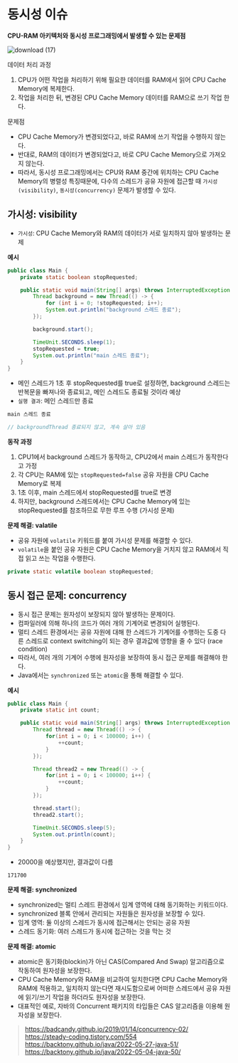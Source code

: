 # 동시성 이슈
**CPU-RAM 아키텍처와 동시성 프로그래밍에서 발생할 수 있는 문제점**

![download (17)](https://github.com/twoosky/TIL/assets/50009240/dd00efbc-71ed-44aa-bf7a-79ee71523a8c)

데이터 처리 과정
1. CPU가 어떤 작업을 처리하기 위해 필요한 데이터를 RAM에서 읽어 CPU Cache Memory에 복제한다.
2. 작업을 처리한 뒤, 변경된 CPU Cache Memory 데이터를 RAM으로 쓰기 작업 한다.

문제점
* CPU Cache Memory가 변경되었다고, 바로 RAM에 쓰기 작업을 수행하지 않는다.
* 반대로, RAM의 데이터가 변경되었다고, 바로 CPU Cache Memory으로 가져오지 않는다.
* 따라서, 동시성 프로그래밍에서는 CPU와 RAM 중간에 위치하는 CPU Cache Memory의 병렬성 특징때문에, 다수의 스레드가 공유 자원에 접근할 때 `가시성(visibility)`, `동시성(concurrency)` 문제가 발생할 수 있다.

## 가시성: visibility
* `가시성`: CPU Cache Memory와 RAM의 데이터가 서로 일치하지 않아 발생하는 문제

**예시**
```java
public class Main {
    private static boolean stopRequested;

    public static void main(String[] args) throws InterruptedException {
        Thread background = new Thread(() -> {
            for (int i = 0; !stopRequested; i++);
            System.out.println("background 스레드 종료");
        });

        background.start();

        TimeUnit.SECONDS.sleep(1);
        stopRequested = true;
        System.out.println("main 스레드 종료");
    }
}
```
* 메인 스레드가 1초 후 stopRequested를 true로 설정하면, background 스레드는 반복문을 빠져나와 종료되고, 메인 스레드도 종료될 것이라 예상
* `실행 결과`: 메인 스레드만 종료
```java
main 스레드 종료

// backgroundThread 종료되지 않고, 계속 살아 있음
```

**동작 과정**
1. CPU1에서 background 스레드가 동작하고, CPU2에서 main 스레드가 동작한다고 가정
2. 각 CPU는 RAM에 있는 `stopRequested=false` 공유 자원을 CPU Cache Memory로 복제
3. 1초 이후, main 스레드에서 stopRequested를 true로 변경
4. 하지만, background 스레드에서는 CPU Cache Memory에 있는 stopRequested를 참조하므로 무한 루프 수행 (가시성 문제)

**문제 해결: valatile**
* 공유 자원에 `volatile` 키워드를 붙여 가시성 문제를 해결할 수 있다.
* `volatile`을 붙인 공유 자원은 CPU Cache Memory을 거치지 않고 RAM에서 직접 읽고 쓰는 작업을 수행한다.
```java
private static volatile boolean stopRequested;
```

## 동시 접근 문제: concurrency
* 동시 접근 문제는 원자성이 보장되지 않아 발생하는 문제이다.
* 컴파일러에 의해 하나의 코드가 여러 개의 기계어로 변경되어 실행된다.
* 멀티 스레드 환경에서는 공유 자원에 대해 한 스레드가 기계어를 수행하는 도중 다른 스레드로 context switching이 되는 경우 결과값에 영향을 줄 수 있다 (race condition)
* 따라서, 여러 개의 기계어 수행에 원자성을 보장하여 동시 접근 문제를 해결해야 한다.
* Java에서는 `synchronized` 또는 `atomic`을 통해 해결할 수 있다.

**예시**
```java
public class Main {
    private static int count;

    public static void main(String[] args) throws InterruptedException {
        Thread thread = new Thread(() -> {
            for(int i = 0; i < 100000; i++) {
                ++count;
            }
        });

        Thread thread2 = new Thread(() -> {
            for(int i = 0; i < 100000; i++) {
                ++count;
            }
        });

        thread.start();
        thread2.start();

        TimeUnit.SECONDS.sleep(5);
        System.out.println(count);
    }
}
```
* 20000을 예상했지만, 결과값이 다름
```
171700
```
**문제 해결: synchronized**
* synchronized는 멀티 스레드 환경에서 임계 영역에 대해 동기화하는 키워드이다.
* synchronized 블록 안에서 관리되는 자원들은 원자성을 보장할 수 있다.
* 임계 영역: 둘 이상의 스레드가 동시에 접근해서는 안되는 공유 자원
* 스레드 동기화: 여러 스레드가 동시에 접근하는 것을 막는 것

**문제 해결: atomic**
* atomic은 동기화(blockin)가 아닌 CAS(Compared And Swap) 알고리즘으로 작동하여 원자성을 보장한다.
* CPU Cache Memory와 RAM을 비교하여 일치한다면 CPU Cache Memory와 RAM에 적용하고, 일치하지 않는다면 재시도함으로써 어떠한 스레드에서 공유 자원에 읽기/쓰기 작업을 하더라도 원자성을 보장한다.
* 대표적인 예로, 자바의 Concurrent 패키지의 타입들은 CAS 알고리즘을 이용해 원자성을 보장한다.


> https://badcandy.github.io/2019/01/14/concurrency-02/  
> https://steady-coding.tistory.com/554  
> https://backtony.github.io/java/2022-05-27-java-51/  
> https://backtony.github.io/java/2022-05-04-java-50/
